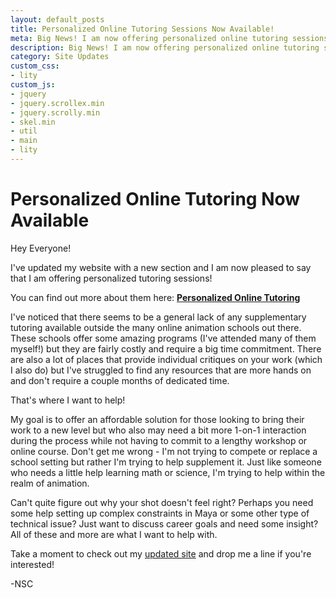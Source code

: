 ```yaml
---
layout: default_posts
title: Personalized Online Tutoring Sessions Now Available!
meta: Big News! I am now offering personalized online tutoring sessions!
description: Big News! I am now offering personalized online tutoring sessions!
category: Site Updates
custom_css:
- lity
custom_js:
- jquery
- jquery.scrollex.min
- jquery.scrolly.min
- skel.min
- util
- main
- lity
---
```

<h1 class="major">Personalized Online Tutoring Now Available</h1>

Hey Everyone!

I've updated my website with a new section and I am now pleased to say that I am offering personalized tutoring sessions! 

You can find out more about them here: **[Personalized Online Tutoring](https://www.nick-st-clair.com/tutoring)**

I've noticed that there seems to be a general lack of any supplementary tutoring available outside the many online animation schools out there. These schools offer some amazing programs (I've attended many of them myself!) but they are fairly costly and require a big time commitment.   There are also a lot of places that provide individual critiques on your work (which I also do) but I've struggled to find any resources that are more hands on and don't require a couple months of dedicated time. 

That's where I want to help!

My goal is to offer an affordable solution for those looking to bring their work to a new level but who also may need a bit more 1-on-1 interaction during the process while not having to commit to a lengthy workshop or online course. 
Don't get me wrong - I'm not trying to compete or replace a school setting but rather I'm trying to help supplement it. Just like someone who needs a little help learning math or science, I'm trying to help within the realm of animation. 

Can't quite figure out why your shot doesn't feel right? Perhaps you need some help setting up complex constraints in Maya or some other type of technical issue? Just want to discuss career goals and need some insight? All of these and more are what I want to help with. 

Take a moment to check out my [updated site](https://www.nick-st-clair.com/tutoring) and drop me a line if you're interested!


-NSC
